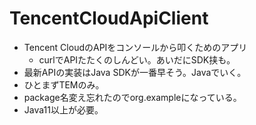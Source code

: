 # TencentCloudApiClient
- Tencent CloudのAPIをコンソールから叩くためのアプリ
  - curlでAPIたたくのしんどい。あいだにSDK挟も。
- 最新APIの実装はJava SDKが一番早そう。Javaでいく。
- ひとまずTEMのみ。
- package名変え忘れたのでorg.exampleになっている。
- Java11以上が必要。
